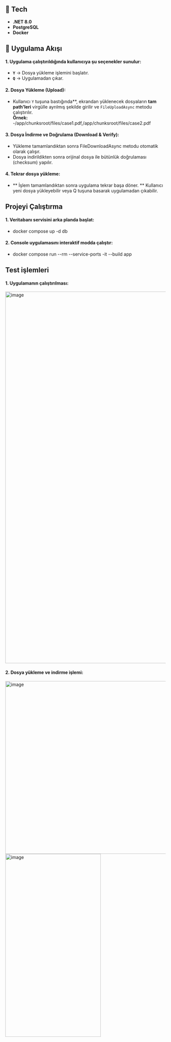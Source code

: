 ## 📌 Tech
- **.NET 8.0**  
- **PostgreSQL**  
- **Docker**


## 📌 Uygulama Akışı

#### **1. Uygulama çalıştırıldığında kullanıcıya şu seçenekler sunulur:**
- **`Y`** → Dosya yükleme işlemini başlatır.  
- **`Q`** → Uygulamadan çıkar.  

#### **2. Dosya Yükleme (Upload):**
- Kullanıcı `Y` tuşuna bastığında**, ekrandan yüklenecek dosyaların **tam path'leri** virgülle ayrılmış şekilde girilir ve `FileUploadAsync` metodu çalıştırılır.  
  **Örnek:**
  -/app/chunksroot/files/case1.pdf,/app/chunksroot/files/case2.pdf

#### **3. Dosya İndirme ve Doğrulama (Download & Verify):**
- Yükleme tamamlandıktan sonra FileDownloadAsync metodu otomatik olarak çalışır.
- Dosya indirildikten sonra orijinal dosya ile bütünlük doğrulaması (checksum) yapılır. 

#### **4. Tekrar dosya yükleme:**
- **  İşlem tamamlandıktan sonra uygulama tekrar başa döner.
	**	Kullanıcı yeni dosya yükleyebilir veya Q tuşuna basarak uygulamadan çıkabilir.


## Projeyi Çalıştırma
  
#### 1. Veritabanı servisini arka planda başlat:

- docker compose up -d db

#### 2. Console uygulamasını interaktif modda çalıştır: 

- docker compose run --rm --service-ports -it --build app

## Test işlemleri

#### 1. Uygulamanın çalıştırılması:

<img width="2420" height="1166" alt="image" src="https://github.com/user-attachments/assets/d29f4878-935e-4d3e-97d2-19fd820fdeba" />

#### 2. Dosya yükleme ve indirme işlemi:

<img width="2126" height="542" alt="image" src="https://github.com/user-attachments/assets/1386c38d-6b9e-49b2-895c-7bb69096412f" />

<img width="300" height="574" alt="image" src="https://github.com/user-attachments/assets/d58ad735-983d-47ba-ada1-19c15cb45f07" />




